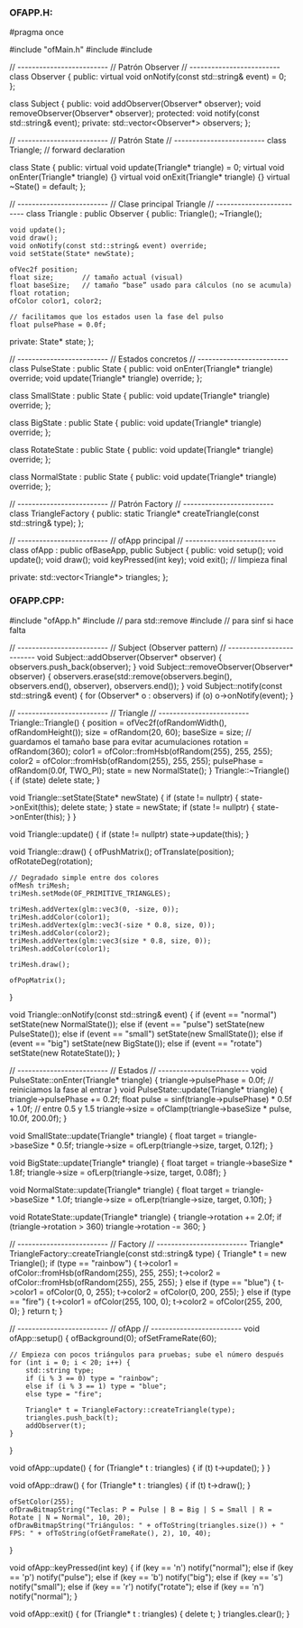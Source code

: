 ### OFAPP.H:

#pragma once

#include "ofMain.h"
#include <vector>
#include <string>

// -------------------------
// Patrón Observer
// -------------------------
class Observer {
public:
    virtual void onNotify(const std::string& event) = 0;
};

class Subject {
public:
    void addObserver(Observer* observer);
    void removeObserver(Observer* observer);
protected:
    void notify(const std::string& event);
private:
    std::vector<Observer*> observers;
};

// -------------------------
// Patrón State
// -------------------------
class Triangle; // forward declaration

class State {
public:
    virtual void update(Triangle* triangle) = 0;
    virtual void onEnter(Triangle* triangle) {}
    virtual void onExit(Triangle* triangle) {}
    virtual ~State() = default;
};

// -------------------------
// Clase principal Triangle
// -------------------------
class Triangle : public Observer {
public:
    Triangle();
    ~Triangle();

    void update();
    void draw();
    void onNotify(const std::string& event) override;
    void setState(State* newState);

    ofVec2f position;
    float size;       // tamaño actual (visual)
    float baseSize;   // tamaño “base” usado para cálculos (no se acumula)
    float rotation;
    ofColor color1, color2;

    // facilitamos que los estados usen la fase del pulso
    float pulsePhase = 0.0f;

private:
    State* state;
};

// -------------------------
// Estados concretos
// -------------------------
class PulseState : public State {
public:
    void onEnter(Triangle* triangle) override;
    void update(Triangle* triangle) override;
};

class SmallState : public State {
public:
    void update(Triangle* triangle) override;
};

class BigState : public State {
public:
    void update(Triangle* triangle) override;
};

class RotateState : public State {
public:
    void update(Triangle* triangle) override;
};

class NormalState : public State {
public:
    void update(Triangle* triangle) override;
};

// -------------------------
// Patrón Factory
// -------------------------
class TriangleFactory {
public:
    static Triangle* createTriangle(const std::string& type);
};

// -------------------------
// ofApp principal
// -------------------------
class ofApp : public ofBaseApp, public Subject {
public:
    void setup();
    void update();
    void draw();
    void keyPressed(int key);
    void exit(); // limpieza final

private:
    std::vector<Triangle*> triangles;
};

### OFAPP.CPP:

#include "ofApp.h"
#include <algorithm> // para std::remove
#include <cmath>     // para sinf si hace falta

// -------------------------
// Subject (Observer pattern)
// -------------------------
void Subject::addObserver(Observer* observer) {
    observers.push_back(observer);
}
void Subject::removeObserver(Observer* observer) {
    observers.erase(std::remove(observers.begin(), observers.end(), observer), observers.end());
}
void Subject::notify(const std::string& event) {
    for (Observer* o : observers) if (o) o->onNotify(event);
}

// -------------------------
// Triangle
// -------------------------
Triangle::Triangle() {
    position = ofVec2f(ofRandomWidth(), ofRandomHeight());
    size = ofRandom(20, 60);
    baseSize = size; // guardamos el tamaño base para evitar acumulaciones
    rotation = ofRandom(360);
    color1 = ofColor::fromHsb(ofRandom(255), 255, 255);
    color2 = ofColor::fromHsb(ofRandom(255), 255, 255);
    pulsePhase = ofRandom(0.0f, TWO_PI);
    state = new NormalState();
}
Triangle::~Triangle() {
    if (state) delete state;
}

void Triangle::setState(State* newState) {
    if (state != nullptr) {
        state->onExit(this);
        delete state;
    }
    state = newState;
    if (state != nullptr) {
        state->onEnter(this);
    }
}

void Triangle::update() {
    if (state != nullptr) state->update(this);
}

void Triangle::draw() {
    ofPushMatrix();
    ofTranslate(position);
    ofRotateDeg(rotation);

    // Degradado simple entre dos colores
    ofMesh triMesh;
    triMesh.setMode(OF_PRIMITIVE_TRIANGLES);

    triMesh.addVertex(glm::vec3(0, -size, 0));
    triMesh.addColor(color1);
    triMesh.addVertex(glm::vec3(-size * 0.8, size, 0));
    triMesh.addColor(color2);
    triMesh.addVertex(glm::vec3(size * 0.8, size, 0));
    triMesh.addColor(color1);

    triMesh.draw();

    ofPopMatrix();
}

void Triangle::onNotify(const std::string& event) {
    if (event == "normal") setState(new NormalState());
    else if (event == "pulse") setState(new PulseState());
    else if (event == "small") setState(new SmallState());
    else if (event == "big") setState(new BigState());
    else if (event == "rotate") setState(new RotateState());
}

// -------------------------
// Estados
// -------------------------
void PulseState::onEnter(Triangle* triangle) {
    triangle->pulsePhase = 0.0f; // reiniciamos la fase al entrar
}
void PulseState::update(Triangle* triangle) {
    triangle->pulsePhase += 0.2f;
    float pulse = sinf(triangle->pulsePhase) * 0.5f + 1.0f; // entre 0.5 y 1.5
    triangle->size = ofClamp(triangle->baseSize * pulse, 10.0f, 200.0f);
}

void SmallState::update(Triangle* triangle) {
    float target = triangle->baseSize * 0.5f;
    triangle->size = ofLerp(triangle->size, target, 0.12f);
}

void BigState::update(Triangle* triangle) {
    float target = triangle->baseSize * 1.8f;
    triangle->size = ofLerp(triangle->size, target, 0.08f);
}

void NormalState::update(Triangle* triangle) {
    float target = triangle->baseSize * 1.0f;
    triangle->size = ofLerp(triangle->size, target, 0.10f);
}

void RotateState::update(Triangle* triangle) {
    triangle->rotation += 2.0f;
    if (triangle->rotation > 360) triangle->rotation -= 360;
}

// -------------------------
// Factory
// -------------------------
Triangle* TriangleFactory::createTriangle(const std::string& type) {
    Triangle* t = new Triangle();
    if (type == "rainbow") {
        t->color1 = ofColor::fromHsb(ofRandom(255), 255, 255);
        t->color2 = ofColor::fromHsb(ofRandom(255), 255, 255);
    }
    else if (type == "blue") {
        t->color1 = ofColor(0, 0, 255);
        t->color2 = ofColor(0, 200, 255);
    }
    else if (type == "fire") {
        t->color1 = ofColor(255, 100, 0);
        t->color2 = ofColor(255, 200, 0);
    }
    return t;
}

// -------------------------
// ofApp
// -------------------------
void ofApp::setup() {
    ofBackground(0);
    ofSetFrameRate(60);

    // Empieza con pocos triángulos para pruebas; sube el número después
    for (int i = 0; i < 20; i++) {
        std::string type;
        if (i % 3 == 0) type = "rainbow";
        else if (i % 3 == 1) type = "blue";
        else type = "fire";

        Triangle* t = TriangleFactory::createTriangle(type);
        triangles.push_back(t);
        addObserver(t);
    }
}

void ofApp::update() {
    for (Triangle* t : triangles) {
        if (t) t->update();
    }
}

void ofApp::draw() {
    for (Triangle* t : triangles) {
        if (t) t->draw();
    }

    ofSetColor(255);
    ofDrawBitmapString("Teclas: P = Pulse | B = Big | S = Small | R = Rotate | N = Normal", 10, 20);
    ofDrawBitmapString("Triángulos: " + ofToString(triangles.size()) + "  FPS: " + ofToString(ofGetFrameRate(), 2), 10, 40);
}

void ofApp::keyPressed(int key) {
    if (key == 'n') notify("normal");
    else if (key == 'p') notify("pulse");
    else if (key == 'b') notify("big");
    else if (key == 's') notify("small");
    else if (key == 'r') notify("rotate");
    else if (key == 'n') notify("normal");
}

void ofApp::exit() {
    for (Triangle* t : triangles) {
        delete t;
    }
    triangles.clear();
}
